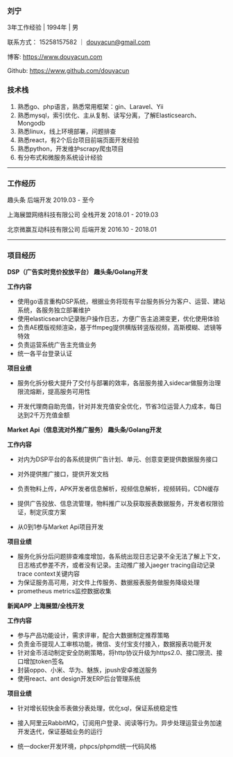 ### 刘宁

3年工作经验 | 1994年 | 男 

联系方式： 	15258157582 ｜ [douyacun@gmail.com](mailto:douyacun@gmail.com)

博客:			   https://www.douyacun.com

Github: 	  	https://www.github.com/douyacun

### 技术栈

1. 熟悉go、php语言，熟悉常用框架：gin、Laravel、Yii
2. 熟悉mysql，索引优化、主从复制、读写分离，了解Elasticsearch、Mongodb
3. 熟悉linux，线上环境部署，问题排查
4. 熟悉react，有2个后台项目前端页面开发经验
5. 熟悉python，开发维护scrapy爬虫项目
6. 有分布式和微服务系统设计经验

---

### 工作经历


趣头条   									后端开发	2019.03 - 至今

上海展盟网络科技有限公司	全栈开发	2018.01 - 2019.03

北京微赢互动科技有限公司	后端开发	2016.10 - 2018.01

---

### 项目经历

**DSP（广告实时竞价投放平台） 趣头条/Golang开发**

**工作内容**

- 使用go语言重构DSP系统，根据业务将现有平台服务拆分为客户、运营、建站系统，各服务独立部署维护
- 使用elasticsearch记录账户操作日志，方便广告主追溯变更，优化使用体验
- 负责AE模版视频渲染，基于ffmpeg提供横版转竖版视频，高斯模糊、滤镜等特效
- 负责运营系统广告主充值业务
- 统一各平台登录认证

**项目业绩**

- 服务化拆分极大提升了交付与部署的效率，各层服务接入sidecar做服务治理限流熔断，提高服务可用性

- 开发代理商自助充值，针对并发充值安全优化，节省3位运营人力成本，每日达到2千万充值金额

**Market Api（信息流对外推广服务） 趣头条/Golang开发**

**工作内容**

- 对内为DSP平台的各系统提供广告计划、单元、创意变更提供数据服务接口
- 对外提供推广接口，提供开发文档
- 负责物料上传，APK开发者信息解析，视频信息解析，视频转码，CDN缓存

- 提供广告投放、信息流管理，物料推广以及获取报表数据服务，开发者权限验证，制定灰度方案
- 从0到1参与Market Api项目开发

**项目业绩**

- 服务化拆分后问题排查难度增加，各系统出现日志记录不全无法了解上下文，日志格式参差不齐，或者没有记录。主动推广接入jaeger tracing自动记录trace context关键内容
- 为保证服务高可用，对文件上传服务、数据报表服务做服务降级处理
- prometheus metrics监控数据收集

**新闻APP 上海展盟/全栈开发**

**工作内容**

- 参与产品功能设计，需求评审，配合大数据制定推荐策略
- 负责金币提现人工审核功能，微信、支付宝支付接入，数据报表功能开发
- 针对金币活动制定安全防刷策略，将http协议升级为https2.0、接口限流、接口增加token签名
- 封装oppo、⼩⽶、华为、魅族，jpush安卓推送服务
- 使用react、ant design开发ERP后台管理系统

**项目业绩**

- 针对增长较快金币表做分表处理，优化sql，保证系统稳定性
- 接入阿里云RabbitMQ，订阅用户登录、阅读等行为。异步处理运营业务加速开发迭代，保证基础业务的运行

-   统一docker开发环境，phpcs/phpmd统一代码风格

